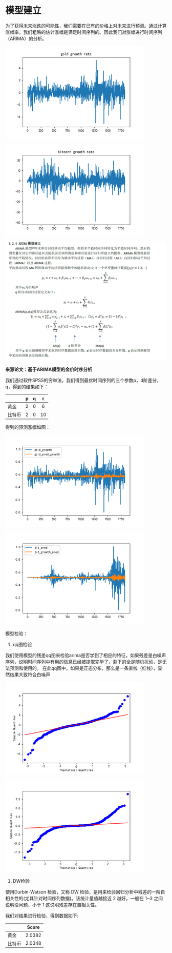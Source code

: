 # 模型建立

为了获得未来涨跌的可能性，我们需要在已有的价格上对未来进行预测。通过计算涨幅率，我们粗略的估计涨幅是满足时间序列的。因此我们对涨幅进行时间序列（ARIMA）的分析。

![](../competition-code/黄金涨幅率.png)

![](../competition-code/比特币涨幅率.png)

![](./arima.png)

**来源论文：基于ARIMA模型的金价时序分析**

我们通过软件SPSS的穷举法，我们得到最优时间序列的三个参数p，d阶差分，q，得到的结果如下：

|        | p | q | r  |
|--------|:-:|:-:|:--:|
| 黄金   | 2 | 0 | 6  |
| 比特币 | 2 | 0 | 10 |

得到的预测涨幅如图：

![](../competition-code/黄金涨幅spss.png)

![](../competition-code/比特币涨幅spss.png)

模型检验：

1. qq图检验

我们使用模型的残差qq图来检验arima是否学到了相应的特征，如果残差是白噪声序列，说明时间序列中有用的信息已经被提取完毕了，剩下的全是随机扰动，是无法预测和使用的。
在此qq图中，如果是正态分布，那么是一条直线（红线），显然结果大致符合白噪声

![](../competition-code/黄金arima残差QQ图.png)

![](../competition-code/比特币arima残差QQ图.png)

1. DW检验

使用Durbin-Watson 检验，又称 DW 检验，是用来检验回归分析中残差的一阶自相关性的(尤其针对时间序列数据)。该统计量值越接近 2 越好，一般在 1~3 之间说明没问题，小于 1 这说明残差存在自相关性。

我们对结果进行检验，得到数据如下:

|        | Score  |
|--------|--------|
| 黄金   | 2.0382 |
| 比特币 | 2.0348 |